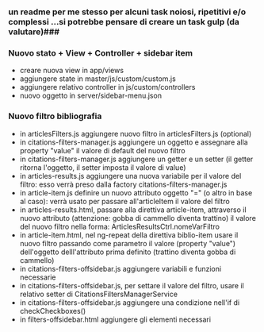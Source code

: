 ### un readme per me stesso per alcuni task noiosi, ripetitivi e/o complessi ...si potrebbe pensare di creare un task gulp (da valutare)###

### Nuovo stato + View + Controller + sidebar item

- creare nuova view in app/views
- aggiungere state in master/js/custom/custom.js
- aggiungere relativo controller in js/custom/controllers
- nuovo oggetto in server/sidebar-menu.json

### Nuovo filtro bibliografia ###

- in articlesFilters.js aggiungere nuovo filtro in articlesFilters.js (optional)
- in citations-filters-manager.js aggiungere un oggetto e assegnare alla property "value" il valore di default del nuovo filtro
- in citations-filters-manager.js aggiungere un getter e un setter (il getter ritorna l'oggetto, il setter imposta il valore di value)
- in articles-results.js aggiungere una nuova variabile per il valore del filtro: esso verrà preso dalla factory citations-filters-manager.js
- in article-item.js definire un nuovo attributo oggetto "=" (o altro in base al caso): verrà usato per passare all'articleItem il valore del filtro
- in articles-results.html, passare alla direttiva article-item, attraverso il nuovo attributo (attenzione: gobba di cammello diventa trattino) il valore del nuovo filtro nella forma: ArticlesResultsCtrl.nomeVarFiltro
- in article-item.html, nel ng-repeat della direttiva biblio-item usare il nuovo filtro passando come parametro il valore (property "value") dell'oggetto delll'attributo prima definito (trattino diventa gobba di cammello)
- in citations-filters-offsidebar.js aggiungere variabili e funzioni necessarie
- in citations-filters-offsidebar.js, per settare il valore del filtro, usare il relativo setter di CitationsFiltersManagerService
- in citations-filters-offsidebar.js aggiungere una condizione nell'if di checkCheckboxes()
- in filters-offsidebar.html aggiungere gli elementi necessari
